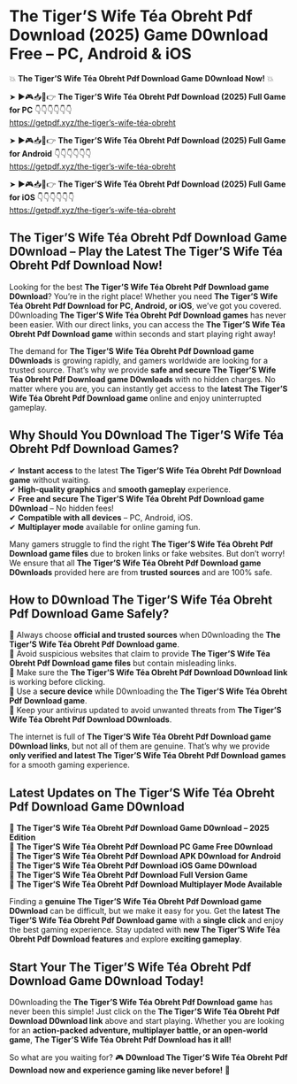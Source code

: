 # The Tiger’S Wife Téa Obreht Pdf Download (2025) Game D0wnload Free – PC, Android & iOS

💥 **The Tiger’S Wife Téa Obreht Pdf Download Game D0wnload Now!** 💥  

➤ ►🎮📥📱👉 **The Tiger’S Wife Téa Obreht Pdf Download (2025) Full Game for PC** 👇👇👇👇👇👇  
https://getpdf.xyz/the-tiger’s-wife-téa-obreht  

➤ ►🎮📥📱👉 **The Tiger’S Wife Téa Obreht Pdf Download (2025) Full Game for Android** 👇👇👇👇👇👇  
https://getpdf.xyz/the-tiger’s-wife-téa-obreht  

➤ ►🎮📥📱👉 **The Tiger’S Wife Téa Obreht Pdf Download (2025) Full Game for iOS** 👇👇👇👇👇👇  
https://getpdf.xyz/the-tiger’s-wife-téa-obreht  

## The Tiger’S Wife Téa Obreht Pdf Download Game D0wnload – Play the Latest The Tiger’S Wife Téa Obreht Pdf Download Now!

Looking for the best **The Tiger’S Wife Téa Obreht Pdf Download game D0wnload**? You’re in the right place! Whether you need **The Tiger’S Wife Téa Obreht Pdf Download for PC, Android, or iOS**, we’ve got you covered. D0wnloading **The Tiger’S Wife Téa Obreht Pdf Download games** has never been easier. With our direct links, you can access the **The Tiger’S Wife Téa Obreht Pdf Download game** within seconds and start playing right away!  

The demand for **The Tiger’S Wife Téa Obreht Pdf Download game D0wnloads** is growing rapidly, and gamers worldwide are looking for a trusted source. That’s why we provide **safe and secure The Tiger’S Wife Téa Obreht Pdf Download game D0wnloads** with no hidden charges. No matter where you are, you can instantly get access to the **latest The Tiger’S Wife Téa Obreht Pdf Download game** online and enjoy uninterrupted gameplay.  

## **Why Should You D0wnload The Tiger’S Wife Téa Obreht Pdf Download Games?**  

✔ **Instant access** to the latest **The Tiger’S Wife Téa Obreht Pdf Download game** without waiting.  
✔ **High-quality graphics** and **smooth gameplay** experience.  
✔ **Free and secure The Tiger’S Wife Téa Obreht Pdf Download game D0wnload** – No hidden fees!  
✔ **Compatible with all devices** – PC, Android, iOS.  
✔ **Multiplayer mode** available for online gaming fun.  

Many gamers struggle to find the right **The Tiger’S Wife Téa Obreht Pdf Download game files** due to broken links or fake websites. But don’t worry! We ensure that all **The Tiger’S Wife Téa Obreht Pdf Download game D0wnloads** provided here are from **trusted sources** and are 100% safe.  

## **How to D0wnload The Tiger’S Wife Téa Obreht Pdf Download Game Safely?**  

📌 Always choose **official and trusted sources** when D0wnloading the **The Tiger’S Wife Téa Obreht Pdf Download game**.  
📌 Avoid suspicious websites that claim to provide **The Tiger’S Wife Téa Obreht Pdf Download game files** but contain misleading links.  
📌 Make sure the **The Tiger’S Wife Téa Obreht Pdf Download D0wnload link** is working before clicking.  
📌 Use a **secure device** while D0wnloading the **The Tiger’S Wife Téa Obreht Pdf Download game**.  
📌 Keep your antivirus updated to avoid unwanted threats from **The Tiger’S Wife Téa Obreht Pdf Download D0wnloads**.  

The internet is full of **The Tiger’S Wife Téa Obreht Pdf Download game D0wnload links**, but not all of them are genuine. That’s why we provide **only verified and latest The Tiger’S Wife Téa Obreht Pdf Download games** for a smooth gaming experience.  

## **Latest Updates on The Tiger’S Wife Téa Obreht Pdf Download Game D0wnload**  

🔹 **The Tiger’S Wife Téa Obreht Pdf Download Game D0wnload – 2025 Edition**  
🔹 **The Tiger’S Wife Téa Obreht Pdf Download PC Game Free D0wnload**  
🔹 **The Tiger’S Wife Téa Obreht Pdf Download APK D0wnload for Android**  
🔹 **The Tiger’S Wife Téa Obreht Pdf Download iOS Game D0wnload**  
🔹 **The Tiger’S Wife Téa Obreht Pdf Download Full Version Game**  
🔹 **The Tiger’S Wife Téa Obreht Pdf Download Multiplayer Mode Available**  

Finding a **genuine The Tiger’S Wife Téa Obreht Pdf Download game D0wnload** can be difficult, but we make it easy for you. Get the **latest The Tiger’S Wife Téa Obreht Pdf Download game** with a **single click** and enjoy the best gaming experience. Stay updated with **new The Tiger’S Wife Téa Obreht Pdf Download features** and explore **exciting gameplay**.  

## **Start Your The Tiger’S Wife Téa Obreht Pdf Download Game D0wnload Today!**  

D0wnloading the **The Tiger’S Wife Téa Obreht Pdf Download game** has never been this simple! Just click on the **The Tiger’S Wife Téa Obreht Pdf Download D0wnload link** above and start playing. Whether you are looking for an **action-packed adventure, multiplayer battle, or an open-world game**, **The Tiger’S Wife Téa Obreht Pdf Download has it all!**  

So what are you waiting for? 🎮 **D0wnload The Tiger’S Wife Téa Obreht Pdf Download now and experience gaming like never before!** 🚀  